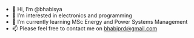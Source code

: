 - 👋 Hi, I’m @bhabisya
- 👀 I’m interested in electronics and programming
- 🌱 I’m currently learning MSc Energy and Power Systems Management
- 📫 Please feel free to contact me on bhabiprd@gmail.com

<!---
bhabisya/bhabisya is a ✨ special ✨ repository because its `README.md` (this file) appears on your GitHub profile.
You can click the Preview link to take a look at your changes.
--->
